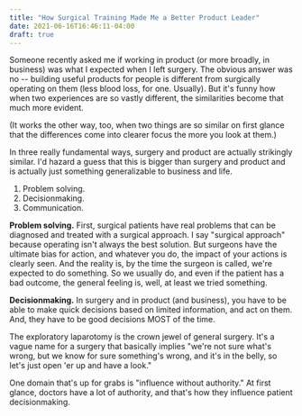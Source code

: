 ```yaml
---
title: "How Surgical Training Made Me a Better Product Leader"
date: 2021-06-16T16:46:11-04:00
draft: true
---
```


Someone recently asked me if working in product (or more broadly, in business) was what I expected when I left surgery. The obvious answer was no -- building useful products for people is different from surgically operating on them (less blood loss, for one. Usually). But it's funny how when two experiences are so vastly different, the similarities become that much more evident. 

(It works the other way, too, when two things are so similar on first glance that the differences come into clearer focus the more you look at them.)

In three really fundamental ways, surgery and product are actually strikingly similar. I'd hazard a guess that this is bigger than surgery and product and is actually just something generalizable to business and life.

1. Problem solving.
2. Decisionmaking.
3. Communication.

**Problem solving.** First, surgical patients have real problems that can be diagnosed and treated with a surgical approach. I say "surgical approach" because operating isn't always the best solution. But surgeons have the ultimate bias for action, and whatever you do, the impact of your actions is clearly seen. And the reality is, by the time the surgeon is called, we're expected to do something. So we usually do, and even if the patient has a bad outcome, the general feeling is, well, at least we tried something. 

**Decisionmaking.** In surgery and in product (and business), you have to be able to make quick decisions based on limited information, and act on them. And, they have to be good decisions MOST of the time. 

The exploratory laparotomy is the crown jewel of general surgery. It's a vague name for a surgery that basically implies "we're not sure what's wrong, but we know for sure something's wrong, and it's in the belly, so let's just open 'er up and have a look." 

One domain that's up for grabs is "influence without authority." At first glance, doctors have a lot of authority, and that's how they influence patient decisionmaking. 
